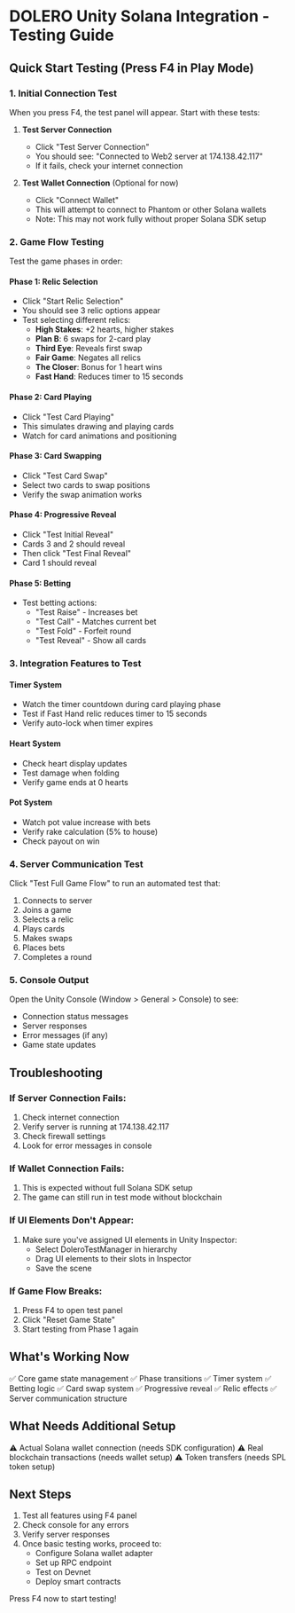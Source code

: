 # DOLERO Unity Solana Integration - Testing Guide

## Quick Start Testing (Press F4 in Play Mode)

### 1. Initial Connection Test
When you press F4, the test panel will appear. Start with these tests:

1. **Test Server Connection**
   - Click "Test Server Connection"
   - You should see: "Connected to Web2 server at 174.138.42.117"
   - If it fails, check your internet connection

2. **Test Wallet Connection** (Optional for now)
   - Click "Connect Wallet"
   - This will attempt to connect to Phantom or other Solana wallets
   - Note: This may not work fully without proper Solana SDK setup

### 2. Game Flow Testing

Test the game phases in order:

#### Phase 1: Relic Selection
- Click "Start Relic Selection"
- You should see 3 relic options appear
- Test selecting different relics:
  - **High Stakes**: +2 hearts, higher stakes
  - **Plan B**: 6 swaps for 2-card play
  - **Third Eye**: Reveals first swap
  - **Fair Game**: Negates all relics
  - **The Closer**: Bonus for 1 heart wins
  - **Fast Hand**: Reduces timer to 15 seconds

#### Phase 2: Card Playing
- Click "Test Card Playing"
- This simulates drawing and playing cards
- Watch for card animations and positioning

#### Phase 3: Card Swapping
- Click "Test Card Swap"
- Select two cards to swap positions
- Verify the swap animation works

#### Phase 4: Progressive Reveal
- Click "Test Initial Reveal"
- Cards 3 and 2 should reveal
- Then click "Test Final Reveal"
- Card 1 should reveal

#### Phase 5: Betting
- Test betting actions:
  - "Test Raise" - Increases bet
  - "Test Call" - Matches current bet
  - "Test Fold" - Forfeit round
  - "Test Reveal" - Show all cards

### 3. Integration Features to Test

#### Timer System
- Watch the timer countdown during card playing phase
- Test if Fast Hand relic reduces timer to 15 seconds
- Verify auto-lock when timer expires

#### Heart System
- Check heart display updates
- Test damage when folding
- Verify game ends at 0 hearts

#### Pot System
- Watch pot value increase with bets
- Verify rake calculation (5% to house)
- Check payout on win

### 4. Server Communication Test

Click "Test Full Game Flow" to run an automated test that:
1. Connects to server
2. Joins a game
3. Selects a relic
4. Plays cards
5. Makes swaps
6. Places bets
7. Completes a round

### 5. Console Output

Open the Unity Console (Window > General > Console) to see:
- Connection status messages
- Server responses
- Error messages (if any)
- Game state updates

## Troubleshooting

### If Server Connection Fails:
1. Check internet connection
2. Verify server is running at 174.138.42.117
3. Check firewall settings
4. Look for error messages in console

### If Wallet Connection Fails:
1. This is expected without full Solana SDK setup
2. The game can still run in test mode without blockchain

### If UI Elements Don't Appear:
1. Make sure you've assigned UI elements in Unity Inspector:
   - Select DoleroTestManager in hierarchy
   - Drag UI elements to their slots in Inspector
   - Save the scene

### If Game Flow Breaks:
1. Press F4 to open test panel
2. Click "Reset Game State"
3. Start testing from Phase 1 again

## What's Working Now

✅ Core game state management
✅ Phase transitions
✅ Timer system
✅ Betting logic
✅ Card swap system
✅ Progressive reveal
✅ Relic effects
✅ Server communication structure

## What Needs Additional Setup

⚠️ Actual Solana wallet connection (needs SDK configuration)
⚠️ Real blockchain transactions (needs wallet setup)
⚠️ Token transfers (needs SPL token setup)

## Next Steps

1. Test all features using F4 panel
2. Check console for any errors
3. Verify server responses
4. Once basic testing works, proceed to:
   - Configure Solana wallet adapter
   - Set up RPC endpoint
   - Test on Devnet
   - Deploy smart contracts

Press F4 now to start testing!

